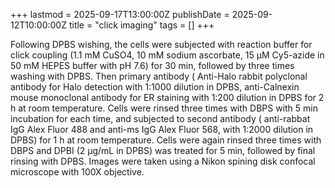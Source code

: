 +++
lastmod = 2025-09-17T13:00:00Z
publishDate = 2025-09-12T10:00:00Z
title = "click imaging"
tags = []
+++

Following DPBS wishing, the cells were subjected with reaction buffer for click coupling (1.1 mM CuSO4, 10 mM sodium ascorbate, 15 µM Cy5-azide in 50 mM HEPES buffer with pH 7.6) for 30 min, followed by three times washing with DPBS. Then primary antibody ( Anti-Halo rabbit polyclonal antibody for Halo detection with 1:1000 dilution in DPBS, anti-Calnexin mouse monoclonal antibody for ER staining with 1:200 dilution in DPBS for 2 h at room temperature. Cells were rinsed three times with DBPS with 5 min incubation for each time, and subjected to second antibody ( anti-rabbat IgG Alex Fluor 488 and anti-ms IgG Alex Fluor 568, with 1:2000 dilution in DPBS) for 1 h at room temperature. Cells were again rinsed three times with DBPS and DPBI (2 µg/mL in DPBS) was treated for 5 min, followed by final rinsing with DPBS. Images were taken using a Nikon spining disk confocal microscope with 100X objective.  